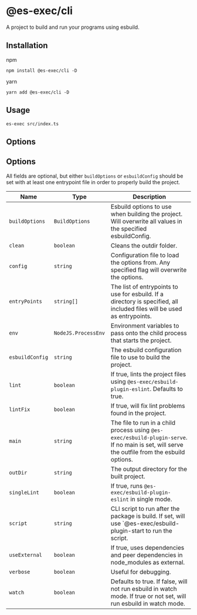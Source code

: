 # @es-exec/cli

A project to build and run your programs using esbuild.

## Installation

npm

```
npm install @es-exec/cli -D
```

yarn

```
yarn add @es-exec/cli -D
```

## Usage

```
es-exec src/index.ts
```

## Options

## Options

All fields are optional, but either `buildOptions` or `esbuildConfig` should be
set with at least one entrypoint file in order to properly build the project.

| Name            | Type                | Description                                                                                                                                   |
| --------------- | ------------------- | --------------------------------------------------------------------------------------------------------------------------------------------- |
| `buildOptions`  | `BuildOptions`      | Esbuild options to use when building the project. Will overwrite all values in the specified esbuildConfig.                                   |
| `clean`         | `boolean`           | Cleans the outdir folder.                                                                                                                     |
| `config`        | `string`            | Configuration file to load the options from. Any specified flag will overwrite the options.                                                   |
| `entryPoints`   | `string[]`          | The list of entrypoints to use for esbuild. If a directory is specified, all included files will be used as entrypoints.                      |
| `env`           | `NodeJS.ProcessEnv` | Environment variables to pass onto the child process that starts the project.                                                                 |
| `esbuildConfig` | `string`            | The esbuild configuration file to use to build the project.                                                                                   |
| `lint`          | `boolean`           | If true, lints the project files using `@es-exec/esbuild-plugin-eslint`. Defaults to true.                                                     |
| `lintFix`       | `boolean`           | If true, will fix lint problems found in the project.                                                                                         |
| `main`          | `string`            | The file to run in a child process using `@es-exec/esbuild-plugin-serve`. If no main is set, will serve the outfile from the esbuild options. |
| `outDir`        | `string`            | The output directory for the built project.                                                                                                   |
| `singleLint`    | `boolean`           | If true, runs `@es-exec/esbuild-plugin-eslint` in single mode.                                                                                |
| `script`        | `string`            | CLI script to run after the package is build. If set, will use `@es-exec/esbuild-plugin-start to run the script.                              |
| `useExternal`   | `boolean`           | If true, uses dependencies and peer dependencies in node_modules as external.                                                                 |
| `verbose`       | `boolean`           | Useful for debugging.                                                                                                                         |
| `watch`         | `boolean`           | Defaults to true. If false, will not run esbuild in watch mode. If true or not set, will run esbuild in watch mode.                           |
